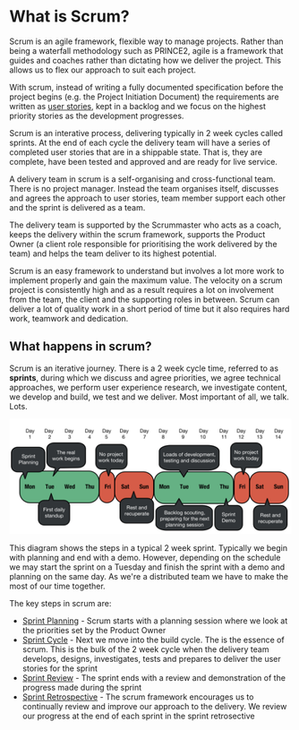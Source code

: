 # What is Scrum?

Scrum is an agile framework, flexible way to manage projects. Rather than being a waterfall methodology such as PRINCE2, agile is a framework that guides and coaches rather than dictating how we deliver the project. This allows us to flex our approach to suit each project.

With scrum, instead of writing a fully documented specification before the project begins \(e.g. the Project Initiation Document\) the requirements are written as [user stories](delivery_recipe/user_stories.md), kept in a backlog and we focus on the highest priority stories as the development progresses.

Scrum is an interative process, delivering typically in 2 week cycles called sprints. At the end of each cycle the delivery team will have a series of completed user stories that are in a shippable state. That is, they are complete, have been tested and approved and are ready for live service.

A delivery team in scrum is a self-organising and cross-functional team. There is no project manager. Instead the team organises itself, discusses and agrees the approach to user stories, team member support each other and the sprint is delivered as a team.

The delivery team is supported by the Scrummaster who acts as a coach, keeps the delivery within the scrum framework, supports the Product Owner \(a client role responsible for prioritising the work delivered by the team\) and helps the team deliver to its highest potential.

Scrum is an easy framework to understand but involves a lot more work to implement properly and gain the maximum value. The velocity on a scrum project is consistently high and as a result requires a lot on involvement from the team, the client and the supporting roles in between. Scrum can deliver a lot of quality work in a short period of time but it also requires hard work, teamwork and dedication.

## What happens in scrum?

Scrum is an iterative journey. There is a 2 week cycle time, referred to as **sprints**, during which we discuss and agree priorities, we agree technical approaches, we perform user experience research, we investigate content, we develop and build, we test and we deliver. Most important of all, we talk. Lots.

![The key steps in a two week sprint cycle](/images/sprint-cycle-2.png)

This diagram shows the steps in a typical 2 week sprint. Typically we begin with planning and end with a demo. However, depending on the schedule we may start the sprint on a Tuesday and finish the sprint with a demo and planning on the same day. As we're a distributed team we have to make the most of our time together.

The key steps in scrum are:

* [Sprint Planning](delivery_recipe/sprint_planning.md) - Scrum starts with a planning session where we look at the priorities set by the Product Owner
* [Sprint Cycle](delivery_recipe/sprint_cycle.md) - Next we move into the build cycle. The is the essence of scrum. This is the bulk of the 2 week cycle when the delivery team develops, designs, investigates, tests and prepares to deliver the user stories for the sprint
* [Sprint Review](//delivery_recipe/sprint_review.md) - The sprint ends with a review and demonstration of the progress made during the sprint
* [Sprint Retrospective](delivery_recipe/sprint_retrospective.md) - The scrum framework encourages us to continually review and improve our approach to the delivery. We review our progress at the end of each sprint in the sprint retrosective



